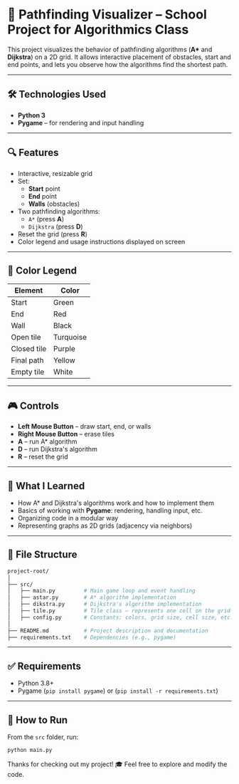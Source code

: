 # 🧭 Pathfinding Visualizer – School Project for Algorithmics Class

This project visualizes the behavior of pathfinding algorithms (**A\*** and **Dijkstra**) on a 2D grid. It allows interactive placement of obstacles, start and end points, and lets you observe how the algorithms find the shortest path.

---

## 🛠️ Technologies Used

- **Python 3**
- **Pygame** – for rendering and input handling

---

## 🔍 Features

- Interactive, resizable grid
- Set:
  - **Start** point
  - **End** point
  - **Walls** (obstacles)
- Two pathfinding algorithms:
  - `A*` (press **A**)
  - `Dijkstra` (press **D**)
- Reset the grid (press **R**)
- Color legend and usage instructions displayed on screen

---

## 🎨 Color Legend

| Element       | Color         |
|---------------|---------------|
| Start         | Green         |
| End           | Red           |
| Wall          | Black         |
| Open tile     | Turquoise     |
| Closed tile   | Purple        |
| Final path    | Yellow        |
| Empty tile    | White         |

---

## 🎮 Controls

- **Left Mouse Button** – draw start, end, or walls
- **Right Mouse Button** – erase tiles
- **A** – run A\* algorithm
- **D** – run Dijkstra's algorithm
- **R** – reset the grid

---

## 🧠 What I Learned

- How A\* and Dijkstra's algorithms work and how to implement them
- Basics of working with **Pygame**: rendering, handling input, etc.
- Organizing code in a modular way
- Representing graphs as 2D grids (adjacency via neighbors)

---

## 📁 File Structure
```bash
project-root/
│
├── src/
│   ├── main.py         # Main game loop and event handling
│   ├── astar.py        # A* algorithm implementation
│   ├── dikstra.py      # Dijkstra's algorithm implementation
│   ├── tile.py         # Tile class – represents one cell on the grid
│   ├── config.py       # Constants: colors, grid size, cell size, etc.
│
├── README.md           # Project description and documentation
├── requirements.txt    # Dependencies (e.g., pygame)
```
---

## ✅ Requirements

- Python 3.8+
- Pygame (`pip install pygame`) or (`pip install -r requirements.txt`)

---

## 🚀 How to Run

From the `src` folder, run:

```bash
python main.py
```

Thanks for checking out my project! 🎓 Feel free to explore and modify the code.

